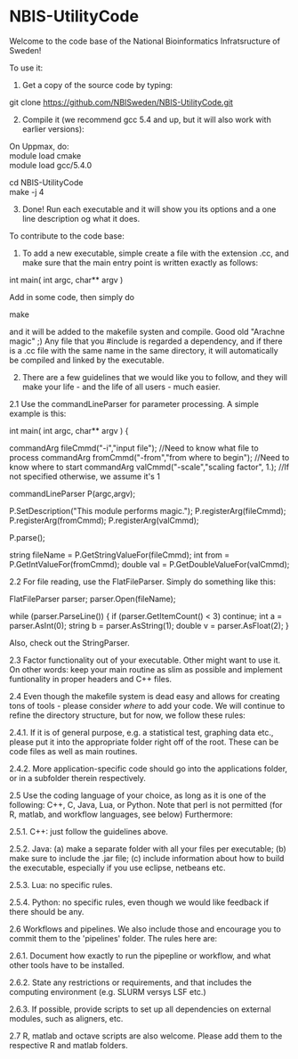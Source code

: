 # NBIS-UtilityCode

Welcome to the code base of the National Bioinformatics Infratsructure of Sweden!

To use it:
1. Get a copy of the source code by typing:

git clone https://github.com/NBISweden/NBIS-UtilityCode.git

2. Compile it (we recommend gcc 5.4 and up, but it will also work with earlier versions):

On Uppmax, do:  
module load cmake  
module load gcc/5.4.0  

cd NBIS-UtilityCode  
make -j 4

3. Done! Run each executable and it will show you its options and a one line description og what it does.


To contribute to the code base:

1. To add a new executable, simple create a file with the extension .cc, and make sure that the main entry point is written exactly as follows:

int main( int argc, char** argv )

Add in some code, then simply do

make

and it will be added to the makefile systen and compile. Good old "Arachne magic" ;)
Any file that you #include is regarded a dependency, and if there is a .cc file with the same name in the same directory, it will automatically be compiled and linked by the executable.

2. There are a few guidelines that we would like you to follow, and they will make your life - and the life of all users - much easier. 

2.1 Use the commandLineParser for parameter processing. A simple example is this:

int main( int argc, char** argv )
{

  commandArg<string> fileCmmd("-i","input file"); //Need to know what file to process
  commandArg<int> fromCmmd("-from","from where to begin"); //Need to know where to start
  commandArg<double> valCmmd("-scale","scaling factor", 1.); //If not specified otherwise, we assume it's 1

  commandLineParser P(argc,argv);
  
  P.SetDescription("This module performs magic.");
  P.registerArg(fileCmmd);
  P.registerArg(fromCmmd);
  P.registerArg(valCmmd);
 
  P.parse();
  
  string fileName = P.GetStringValueFor(fileCmmd);
  int from = P.GetIntValueFor(fromCmmd);
  double val = P.GetDoubleValueFor(valCmmd);
 
2.2 For file reading, use the FlatFileParser. Simply do something like this:

  FlatFileParser parser;
  parser.Open(fileName);

  while (parser.ParseLine()) {
    if (parser.GetItemCount() < 3)
      continue;
    int a = parser.AsInt(0);
    string b = parser.AsString(1);
    double v = parser.AsFloat(2);
  }

Also, check out the StringParser.


2.3 Factor functionality out of your executable. Other might want to use it. On other words: keep your main routine as slim as possible and implement funtionality in proper headers and C++ files.

2.4 Even though the makefile system is dead easy and allows for creating tons of tools - please consider *where* to add your code.
We will continue to refine the directory structure, but for now, we follow these rules:

2.4.1. If it is of general purpose, e.g. a statistical test, graphing data etc., please put it into the appropriate folder right off of the root. These can be code files as well as main routines.

2.4.2. More application-specific code should go into the applications folder, or in a subfolder therein respectively. 


2.5 Use the coding language of your choice, as long as it is one of the following: C++, C, Java, Lua, or Python. Note that perl is not permitted (for R, matlab, and workflow languages, see below) Furthermore:

2.5.1. C++: just follow the guidelines above.

2.5.2. Java: (a) make a separate folder with all your files per executable; (b) make sure to include the .jar file; (c) include information about how to build the executable, especially if you use eclipse, netbeans etc.

2.5.3. Lua: no specific rules.

2.5.4. Python: no specific rules, even though we would like feedback if there should be any.


2.6 Workflows and pipelines. We also include those and encourage you to commit them to the 'pipelines' folder. The rules here are:

2.6.1. Document how exactly to run the pipepline or workflow, and what other tools have to be installed. 

2.6.2. State any restrictions or requirements, and that includes the computing environment (e.g. SLURM versys LSF etc.)

2.6.3. If possible, provide scripts to set up all dependencies on external modules, such as aligners, etc.


2.7 R, matlab and octave scripts are also welcome. Please add them to the respective R and matlab folders.



